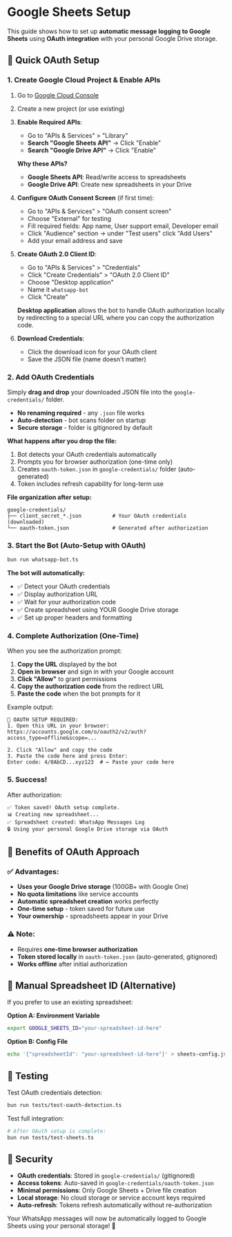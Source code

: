 # Google Sheets Setup

This guide shows how to set up **automatic message logging to Google Sheets** using **OAuth integration** with your personal Google Drive storage.

## 🚀 Quick OAuth Setup

### 1. Create Google Cloud Project & Enable APIs
1. Go to [Google Cloud Console](https://console.cloud.google.com/)
2. Create a new project (or use existing)
3. **Enable Required APIs**:
   - Go to "APIs & Services" > "Library"
   - **Search "Google Sheets API"** → Click "Enable"
   - **Search "Google Drive API"** → Click "Enable"

   **Why these APIs?**
   - **Google Sheets API**: Read/write access to spreadsheets
   - **Google Drive API**: Create new spreadsheets in your Drive

4. **Configure OAuth Consent Screen** (if first time):
   - Go to "APIs & Services" > "OAuth consent screen"
   - Choose "External" for testing
   - Fill required fields: App name, User support email, Developer email
   - Click "Audience" section → under "Test users" click "Add Users"
   - Add your email address and save

5. **Create OAuth 2.0 Client ID**:
   - Go to "APIs & Services" > "Credentials"
   - Click "Create Credentials" > "OAuth 2.0 Client ID"
   - Choose "Desktop application"
   - Name it `whatsapp-bot`
   - Click "Create"

   **Desktop application** allows the bot to handle OAuth authorization locally by redirecting to a special URL where you can copy the authorization code.

6. **Download Credentials**:
   - Click the download icon for your OAuth client
   - Save the JSON file (name doesn't matter)

### 2. Add OAuth Credentials
Simply **drag and drop** your downloaded JSON file into the `google-credentials/` folder.
- **No renaming required** - any `.json` file works
- **Auto-detection** - bot scans folder on startup
- **Secure storage** - folder is gitignored by default

**What happens after you drop the file:**
1. Bot detects your OAuth credentials automatically
2. Prompts you for browser authorization (one-time only)
3. Creates `oauth-token.json` in `google-credentials/` folder (auto-generated)
4. Token includes refresh capability for long-term use

**File organization after setup:**
```
google-credentials/
├── client_secret_*.json          # Your OAuth credentials (downloaded)
└── oauth-token.json              # Generated after authorization
```

### 3. Start the Bot (Auto-Setup with OAuth)
```bash
bun run whatsapp-bot.ts
```

**The bot will automatically:**
- ✅ Detect your OAuth credentials
- ✅ Display authorization URL
- ✅ Wait for your authorization code
- ✅ Create spreadsheet using YOUR Google Drive storage
- ✅ Set up proper headers and formatting

### 4. Complete Authorization (One-Time)
When you see the authorization prompt:

1. **Copy the URL** displayed by the bot
2. **Open in browser** and sign in with your Google account
3. **Click "Allow"** to grant permissions
4. **Copy the authorization code** from the redirect URL
5. **Paste the code** when the bot prompts for it

Example output:
```
🔐 OAUTH SETUP REQUIRED:
1. Open this URL in your browser:
https://accounts.google.com/o/oauth2/v2/auth?access_type=offline&scope=...

2. Click "Allow" and copy the code
3. Paste the code here and press Enter:
Enter code: 4/0AbCD...xyz123  # ← Paste your code here
```

### 5. Success!
After authorization:
```
✅ Token saved! OAuth setup complete.
📊 Creating new spreadsheet...
✅ Spreadsheet created: WhatsApp Messages Log
🔒 Using your personal Google Drive storage via OAuth
```

## 🎯 Benefits of OAuth Approach

### ✅ **Advantages:**
- **Uses your Google Drive storage** (100GB+ with Google One)
- **No quota limitations** like service accounts
- **Automatic spreadsheet creation** works perfectly
- **One-time setup** - token saved for future use
- **Your ownership** - spreadsheets appear in your Drive

### ⚠️ **Note:**
- Requires **one-time browser authorization**
- **Token stored locally** in `oauth-token.json` (auto-generated, gitignored)
- **Works offline** after initial authorization

## 🔧 Manual Spreadsheet ID (Alternative)

If you prefer to use an existing spreadsheet:

**Option A: Environment Variable**
```bash
export GOOGLE_SHEETS_ID="your-spreadsheet-id-here"
```

**Option B: Config File**
```bash
echo '{"spreadsheetId": "your-spreadsheet-id-here"}' > sheets-config.json
```

## 🧪 Testing

Test OAuth credentials detection:
```bash
bun run tests/test-oauth-detection.ts
```

Test full integration:
```bash
# After OAuth setup is complete:
bun run tests/test-sheets.ts
```

## 🔐 Security

- **OAuth credentials**: Stored in `google-credentials/` (gitignored)
- **Access tokens**: Auto-saved in `google-credentials/oauth-token.json`
- **Minimal permissions**: Only Google Sheets + Drive file creation
- **Local storage**: No cloud storage or service account keys required
- **Auto-refresh**: Tokens refresh automatically without re-authorization

Your WhatsApp messages will now be automatically logged to Google Sheets using your personal storage! 🎉